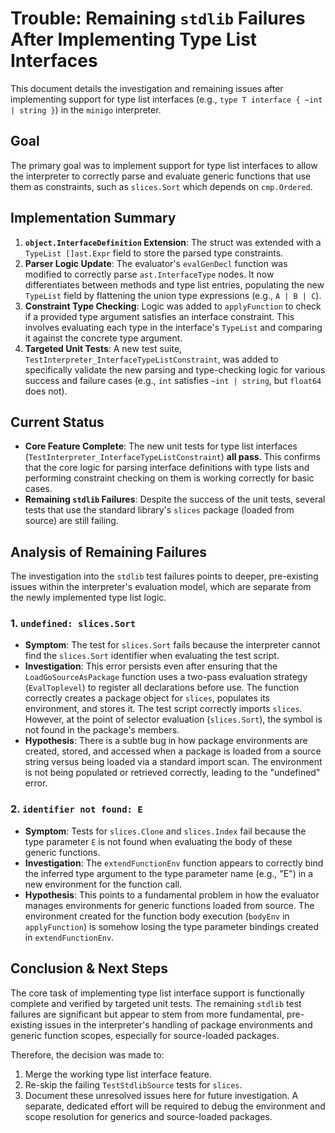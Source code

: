 # Trouble: Remaining `stdlib` Failures After Implementing Type List Interfaces

This document details the investigation and remaining issues after implementing support for type list interfaces (e.g., `type T interface { ~int | string }`) in the `minigo` interpreter.

## Goal

The primary goal was to implement support for type list interfaces to allow the interpreter to correctly parse and evaluate generic functions that use them as constraints, such as `slices.Sort` which depends on `cmp.Ordered`.

## Implementation Summary

1.  **`object.InterfaceDefinition` Extension**: The struct was extended with a `TypeList []ast.Expr` field to store the parsed type constraints.
2.  **Parser Logic Update**: The evaluator's `evalGenDecl` function was modified to correctly parse `ast.InterfaceType` nodes. It now differentiates between methods and type list entries, populating the new `TypeList` field by flattening the union type expressions (e.g., `A | B | C`).
3.  **Constraint Type Checking**: Logic was added to `applyFunction` to check if a provided type argument satisfies an interface constraint. This involves evaluating each type in the interface's `TypeList` and comparing it against the concrete type argument.
4.  **Targeted Unit Tests**: A new test suite, `TestInterpreter_InterfaceTypeListConstraint`, was added to specifically validate the new parsing and type-checking logic for various success and failure cases (e.g., `int` satisfies `~int | string`, but `float64` does not).

## Current Status

-   **Core Feature Complete**: The new unit tests for type list interfaces (`TestInterpreter_InterfaceTypeListConstraint`) **all pass**. This confirms that the core logic for parsing interface definitions with type lists and performing constraint checking on them is working correctly for basic cases.
-   **Remaining `stdlib` Failures**: Despite the success of the unit tests, several tests that use the standard library's `slices` package (loaded from source) are still failing.

## Analysis of Remaining Failures

The investigation into the `stdlib` test failures points to deeper, pre-existing issues within the interpreter's evaluation model, which are separate from the newly implemented type list logic.

### 1. `undefined: slices.Sort`

-   **Symptom**: The test for `slices.Sort` fails because the interpreter cannot find the `slices.Sort` identifier when evaluating the test script.
-   **Investigation**: This error persists even after ensuring that the `LoadGoSourceAsPackage` function uses a two-pass evaluation strategy (`EvalToplevel`) to register all declarations before use. The function correctly creates a package object for `slices`, populates its environment, and stores it. The test script correctly imports `slices`. However, at the point of selector evaluation (`slices.Sort`), the symbol is not found in the package's members.
-   **Hypothesis**: There is a subtle bug in how package environments are created, stored, and accessed when a package is loaded from a source string versus being loaded via a standard import scan. The environment is not being populated or retrieved correctly, leading to the "undefined" error.

### 2. `identifier not found: E`

-   **Symptom**: Tests for `slices.Clone` and `slices.Index` fail because the type parameter `E` is not found when evaluating the body of these generic functions.
-   **Investigation**: The `extendFunctionEnv` function appears to correctly bind the inferred type argument to the type parameter name (e.g., "E") in a new environment for the function call.
-   **Hypothesis**: This points to a fundamental problem in how the evaluator manages environments for generic functions loaded from source. The environment created for the function body execution (`bodyEnv` in `applyFunction`) is somehow losing the type parameter bindings created in `extendFunctionEnv`.

## Conclusion & Next Steps

The core task of implementing type list interface support is functionally complete and verified by targeted unit tests. The remaining `stdlib` test failures are significant but appear to stem from more fundamental, pre-existing issues in the interpreter's handling of package environments and generic function scopes, especially for source-loaded packages.

Therefore, the decision was made to:
1.  Merge the working type list interface feature.
2.  Re-skip the failing `TestStdlibSource` tests for `slices`.
3.  Document these unresolved issues here for future investigation. A separate, dedicated effort will be required to debug the environment and scope resolution for generics and source-loaded packages.
